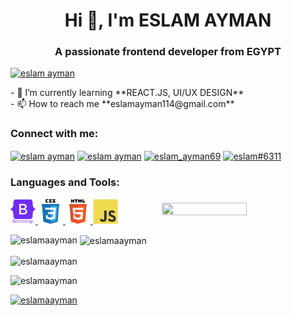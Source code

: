 <h1 align="center">Hi 👋, I'm ESLAM AYMAN</h1>
    <h3 align="center">A passionate frontend developer from EGYPT</h3>
    <p align="left"> <a href="https://twitter.com/eslam ayman" target="blank"><img
                src="https://img.shields.io/twitter/follow/eslam ayman?logo=twitter&style=for-the-badge"
                alt="eslam ayman" /></a> </p>
    - 🌱 I’m currently learning **REACT.JS, UI/UX DESIGN**
    <br>
    - 📫 How to reach me **eslamayman114@gmail.com**
    <h3 align="left">Connect with me:</h3>
    <p align="left">
        <a href="https://twitter.com/eslam ayman" target="blank"><img align="center"
                src="https://raw.githubusercontent.com/rahuldkjain/github-profile-readme-generator/master/src/images/icons/Social/twitter.svg"
                alt="eslam ayman" height="30" width="40" /></a>
        <a href="https://fb.com/eslam ayman" target="blank"><img align="center"
                src="https://raw.githubusercontent.com/rahuldkjain/github-profile-readme-generator/master/src/images/icons/Social/facebook.svg"
                alt="eslam ayman" height="30" width="40" /></a>
        <a href="https://instagram.com/eslam_ayman69" target="blank"><img align="center"
                src="https://raw.githubusercontent.com/rahuldkjain/github-profile-readme-generator/master/src/images/icons/Social/instagram.svg"
                alt="eslam_ayman69" height="30" width="40" /></a>
        <a href="https://discord.gg/eslam#6311" target="blank"><img align="center"
                src="https://raw.githubusercontent.com/rahuldkjain/github-profile-readme-generator/master/src/images/icons/Social/discord.svg"
                alt="eslam#6311" height="30" width="40" /></a>
    </p>
    <h3 align="left">Languages and Tools:</h3>
    <p align="left"> <a href="https://getbootstrap.com" target="_blank" rel="noreferrer"> <img
                src="https://raw.githubusercontent.com/devicons/devicon/master/icons/bootstrap/bootstrap-plain-wordmark.svg"
                alt="bootstrap" width="40" height="40" /> </a> <a href="https://www.w3schools.com/css/" target="_blank"
            rel="noreferrer"> <img
                src="https://raw.githubusercontent.com/devicons/devicon/master/icons/css3/css3-original-wordmark.svg"
                alt="css3" width="40" height="40" /> </a> <a href="https://www.w3.org/html/" target="_blank"
            rel="noreferrer"> <img
                src="https://raw.githubusercontent.com/devicons/devicon/master/icons/html5/html5-original-wordmark.svg"
                alt="html5" width="40" height="40" /> </a> <a
            href="https://developer.mozilla.org/en-US/docs/Web/JavaScript" target="_blank" rel="noreferrer"> <img
                src="https://raw.githubusercontent.com/devicons/devicon/master/icons/javascript/javascript-original.svg"
                alt="javascript" width="40" height="40" /> </a> </p>
    <img  src="https://wallpaperbat.com/img/873547-useful-websites-every-front-end.png" alt="" style="width: 52%; height: 70%; float: right; margin-top: -10%;">
    <p><img align="left"
            src="https://github-readme-stats.vercel.app/api/top-langs?username=eslamaayman&show_icons=true&locale=en&layout=compact"
            alt="eslamaayman" /></p>
    <p>&nbsp;<img align="center"
            src="https://github-readme-stats.vercel.app/api?username=eslamaayman&show_icons=true&locale=en"
            alt="eslamaayman" /></p>
    <p><img align="center" src="https://github-readme-streak-stats.herokuapp.com/?user=eslamaayman&"
            alt="eslamaayman" /></p>
    <p align="left"> <img
            src="https://komarev.com/ghpvc/?username=eslamaayman&label=Profile%20views&color=0e75b6&style=flat"
            alt="eslamaayman" /> </p>
    <p align="left"> <a href="https://github.com/ryo-ma/github-profile-trophy"><img
                src="https://github-profile-trophy.vercel.app/?username=eslamaayman" alt="eslamaayman" /></a> </p>
